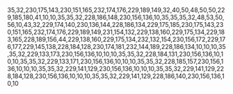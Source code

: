 35,32,230,175,143,230,151,165,232,174,176,229,189,149,32,40,50,48,50,50,229,185,180,41,10,10,35,35,32,228,186,148,230,156,136,10,35,35,35,32,48,53,50,56,10,43,32,229,174,140,230,136,144,228,186,134,229,175,185,230,175,143,230,151,165,232,174,176,229,189,149,231,154,132,229,138,160,229,175,134,229,183,165,228,189,156,44,229,138,160,229,175,134,232,132,154,230,156,172,229,176,177,229,145,138,228,184,128,230,174,181,232,144,189,228,186,134,10,10,10,35,35,32,229,133,173,230,156,136,10,10,10,35,35,32,228,184,131,230,156,136,10,10,10,35,35,32,229,133,171,230,156,136,10,10,10,35,35,32,228,185,157,230,156,136,10,10,10,35,35,32,229,141,129,230,156,136,10,10,10,35,35,32,229,141,129,228,184,128,230,156,136,10,10,10,35,35,32,229,141,129,228,186,140,230,156,136,10,10